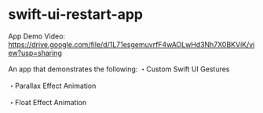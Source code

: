 # swift-ui-restart-app
App Demo Video:
https://drive.google.com/file/d/1L71esgemuvrfF4wAOLwHd3Nh7X0BKViK/view?usp=sharing

An app that demonstrates the following:
・Custom Swift UI Gestures

・Parallax Effect Animation

・Float Effect Animation
